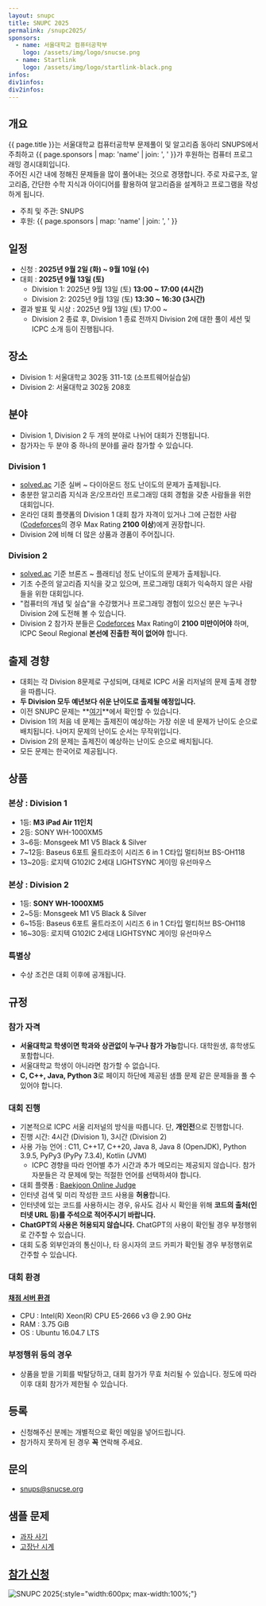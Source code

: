 ```yaml
---
layout: snupc
title: SNUPC 2025
permalink: /snupc2025/
sponsors:
  - name: 서울대학교 컴퓨터공학부
    logo: /assets/img/logo/snucse.png
  - name: Startlink
    logo: /assets/img/logo/startlink-black.png
infos:
div1infos:
div2infos:
---
```


## 개요
{{ page.title }}는 서울대학교 컴퓨터공학부 문제풀이 및 알고리즘 동아리 SNUPS에서 주최하고 {{ page.sponsors | map: 'name' | join: ', ' }}가 후원하는 컴퓨터 프로그래밍 경시대회입니다.  
주어진 시간 내에 정해진 문제들을 많이 풀어내는 것으로 경쟁합니다. 주로 자료구조, 알고리즘, 간단한 수학 지식과 아이디어를 활용하여 알고리즘을 설계하고 프로그램을 작성하게 됩니다.  
- 주최 및 주관: SNUPS
- 후원: {{ page.sponsors | map: 'name' | join: ', ' }}

## 일정
- 신청 : **2025년 9월 2일 (화) ~ 9월 10일 (수)**
- 대회 : **2025년 9월 13일 (토)**
    - Division 1: 2025년 9월 13일 (토) **13:00 ~ 17:00 (4시간)**
    - Division 2: 2025년 9월 13일 (토) **13:30 ~ 16:30 (3시간)**
- 결과 발표 및 시상 : 2025년 9월 13일 (토) 17:00 ~
    - Division 2 종료 후, Division 1 종료 전까지 Division 2에 대한 풀이 세션 및 ICPC 소개 등이 진행됩니다.

## 장소
- Division 1: 서울대학교 302동 311-1호 (소프트웨어실습실)
- Division 2: 서울대학교 302동 208호

## 분야
- Division 1, Division 2 두 개의 분야로 나뉘어 대회가 진행됩니다.
- 참가자는 두 분야 중 하나의 분야를 골라 참가할 수 있습니다.

### Division 1
- [solved.ac](https://solved.ac/) 기준 실버 ~ 다이아몬드 정도 난이도의 문제가 출제됩니다.
- 충분한 알고리즘 지식과 온/오프라인 프로그래밍 대회 경험을 갖춘 사람들을 위한 대회입니다.
- 온라인 대회 플랫폼의 Division 1 대회 참가 자격이 있거나 그에 근접한 사람([Codeforces](https://codeforces.com/)의 경우 Max Rating **2100 이상**)에게 권장합니다.
- Division 2에 비해 더 많은 상품과 경품이 주어집니다.

### Division 2
- [solved.ac](https://solved.ac/) 기준 브론즈 ~ 플래티넘 정도 난이도의 문제가 출제됩니다.
- 기초 수준의 알고리즘 지식을 갖고 있으며, 프로그래밍 대회가 익숙하지 않은 사람들을 위한 대회입니다.
- "컴퓨터의 개념 및 실습"을 수강했거나 프로그래밍 경험이 있으신 분은 누구나 Division 2에 도전해 볼 수 있습니다.
- Division 2 참가자 분들은 [Codeforces](https://codeforces.com/) Max Rating이 **2100 미만이어야** 하며, ICPC Seoul Regional **본선에 진출한 적이 없어야** 합니다.

## 출제 경향
- 대회는 각 Division 8문제로 구성되며, 대체로 ICPC 서울 리저널의 문제 출제 경향을 따릅니다.
- **두 Division 모두 예년보다 쉬운 난이도로 출제될 예정입니다.**
- 이전 SNUPC 문제는 **[여기](https://www.acmicpc.net/category/354)**에서 확인할 수 있습니다.
- Division 1의 처음 네 문제는 출제진이 예상하는 가장 쉬운 네 문제가 난이도 순으로 배치됩니다. 나머지 문제의 난이도 순서는 무작위입니다.
- Division 2의 문제는 출제진이 예상하는 난이도 순으로 배치됩니다.
- 모든 문제는 한국어로 제공됩니다.

## 상품

### 본상 : Division 1
- 1등: **M3 iPad Air 11인치**
- 2등: SONY WH-1000XM5
- 3~6등: Monsgeek M1 V5 Black & Silver
- 7~12등: Baseus 6포트 울트라조이 시리즈 6 in 1 C타입 멀티허브 BS-OH118
- 13~20등: 로지텍 G102IC 2세대 LIGHTSYNC 게이밍 유선마우스

### 본상 : Division 2
- 1등: **SONY WH-1000XM5**
- 2~5등: Monsgeek M1 V5 Black & Silver
- 6~15등: Baseus 6포트 울트라조이 시리즈 6 in 1 C타입 멀티허브 BS-OH118
- 16~30등: 로지텍 G102IC 2세대 LIGHTSYNC 게이밍 유선마우스

### 특별상
- 수상 조건은 대회 이후에 공개됩니다.

## 규정

### 참가 자격
- **서울대학교 학생이면 학과와 상관없이 누구나 참가 가능**합니다. 대학원생, 휴학생도 포함합니다.
- 서울대학교 학생이 아니라면 참가할 수 없습니다.
- **C, C++, Java, Python 3**로 페이지 하단에 제공된 샘플 문제 같은 문제들을 풀 수 있어야 합니다.

### 대회 진행
- 기본적으로 ICPC 서울 리저널의 방식을 따릅니다. 단, **개인전**으로 진행합니다.
- 진행 시간: 4시간 (Division 1), 3시간 (Division 2)
- 사용 가능 언어 : C11, C++17, C++20, Java 8, Java 8 (OpenJDK), Python 3.9.5, PyPy3 (PyPy 7.3.4), Kotlin (JVM)
    - ICPC 경향을 따라 언어별 추가 시간과 추가 메모리는 제공되지 않습니다. 참가자분들은 각 문제에 맞는 적절한 언어를 선택하셔야 합니다.
- 대회 플랫폼 : [Baekjoon Online Judge](https://www.acmicpc.net/)
- 인터넷 검색 및 미리 작성한 코드 사용을 **허용**합니다.
- 인터넷에 있는 코드를 사용하시는 경우, 유사도 검사 시 확인을 위해 **코드의 출처(인터넷 URL 등)를 주석으로 적어주시기 바랍니다.**
- **ChatGPT의 사용은 허용되지 않습니다.** ChatGPT의 사용이 확인될 경우 부정행위로 간주할 수 있습니다.
- 대회 도중 외부인과의 통신이나, 타 응시자의 코드 카피가 확인될 경우 부정행위로 간주할 수 있습니다.

### 대회 환경

#### [채점 서버 환경](https://www.acmicpc.net/help/judge)
- CPU : Intel(R) Xeon(R) CPU E5-2666 v3 @ 2.90 GHz
- RAM : 3.75 GiB
- OS : Ubuntu 16.04.7 LTS

### 부정행위 등의 경우
- 상품을 받을 기회를 박탈당하고, 대회 참가가 무효 처리될 수 있습니다. 정도에 따라 이후 대회 참가가 제한될 수 있습니다.

## 등록
- 신청해주신 분께는 개별적으로 확인 메일을 넣어드립니다.
- 참가하지 못하게 된 경우 **꼭** 연락해 주세요.

## 문의
- [snups@snucse.org](mailto:snups@snucse.org)

## 샘플 문제
- [과자 사기](https://www.acmicpc.net/problem/17450)
- [고장난 시계](https://www.acmicpc.net/problem/14710)

## [참가 신청](https://forms.gle/FREhW8k7QWeAQzjs9)

![SNUPC 2025](/assets/img/poster/snupc2025.png){:style="width:600px; max-width:100%;"}
